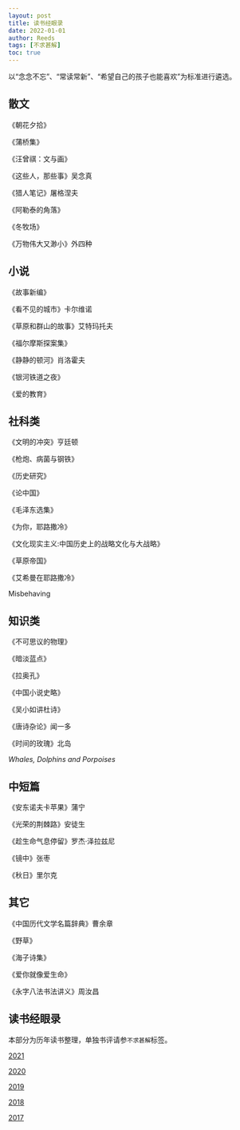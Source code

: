 ```yaml
---
layout: post
title: 读书经眼录
date: 2022-01-01
author: Reeds
tags: [不求甚解]
toc: true
---
```


  以“念念不忘”、“常读常新”、“希望自己的孩子也能喜欢”为标准进行遴选。

<!--- more --->

## 散文

《朝花夕拾》

《蒲桥集》

《汪曾祺：文与画》

《这些人，那些事》吴念真

《猎人笔记》屠格涅夫

《阿勒泰的角落》

《冬牧场》

《万物伟大又渺小》外四种

## 小说

《故事新编》

《看不见的城市》卡尔维诺

《草原和群山的故事》艾特玛托夫

《福尔摩斯探案集》

《静静的顿河》肖洛霍夫

《银河铁道之夜》

《爱的教育》

## 社科类

《文明的冲突》亨廷顿

《枪炮、病菌与钢铁》

《历史研究》

《论中国》

《毛泽东选集》

《为你，耶路撒冷》

《文化现实主义:中国历史上的战略文化与大战略》

《草原帝国》

《艾希曼在耶路撒冷》

Misbehaving

## 知识类

《不可思议的物理》

《暗淡蓝点》

《拉奥孔》

《中国小说史略》

《吴小如讲杜诗》

《唐诗杂论》闻一多

《时间的玫瑰》北岛

*Whales, Dolphins and Porpoises*

## 中短篇

《安东诺夫卡苹果》蒲宁

《光荣的荆棘路》安徒生

《趁生命气息停留》罗杰·泽拉兹尼

《镜中》张枣

《秋日》里尔克

## 其它

《中国历代文学名篇辞典》曹余章

《野草》

《海子诗集》

《爱你就像爱生命》

《永字八法书法讲义》周汝昌

## 读书经眼录

本部分为历年读书整理，单独书评请参`不求甚解`标签。

[2021](https://yiweipei.github.io/Reeds.Yiwei.Pei/%E8%AF%BB%E4%B9%A6%E7%BB%8F%E7%9C%BC%E5%BD%952021/)

[2020](https://yiweipei.github.io/Reeds.Yiwei.Pei/%E8%AF%BB%E4%B9%A6%E7%BB%8F%E7%9C%BC%E5%BD%952020/)

[2019](https://yiweipei.github.io/Reeds.Yiwei.Pei/%E8%AF%BB%E4%B9%A6%E7%BB%8F%E7%9C%BC%E5%BD%952019/)

[2018](https://yiweipei.github.io/Reeds.Yiwei.Pei/%E8%AF%BB%E4%B9%A6%E7%BB%8F%E7%9C%BC%E5%BD%952018/)

[2017](https://yiweipei.github.io/Reeds.Yiwei.Pei/%E8%AF%BB%E4%B9%A6%E7%BB%8F%E7%9C%BC%E5%BD%952017/)
